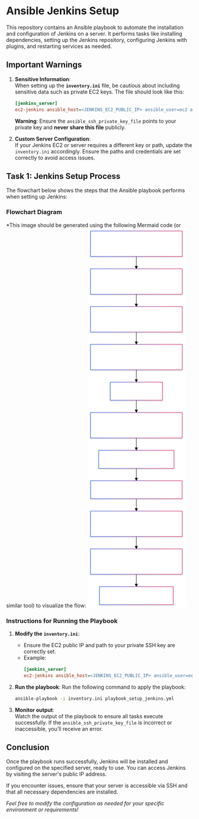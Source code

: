 
# Ansible Jenkins Setup

This repository contains an Ansible playbook to automate the installation and configuration of Jenkins on a server. It performs tasks like installing dependencies, setting up the Jenkins repository, configuring Jenkins with plugins, and restarting services as needed.

## Important Warnings

1. **Sensitive Information**:  
   When setting up the **`inventory.ini`** file, be cautious about including sensitive data such as private EC2 keys. The file should look like this:

   ```ini
   [jenkins_server]
   ec2-jenkins ansible_host=<JENKINS_EC2_PUBLIC_IP> ansible_user=ec2 ansible_ssh_private_key_file=/path/to/private-key.pem
   ```

   **Warning**: Ensure the `ansible_ssh_private_key_file` points to your private key and **never share this file** publicly.

2. **Custom Server Configuration**:  
   If your Jenkins EC2 or server requires a different key or path, update the `inventory.ini` accordingly. Ensure the paths and credentials are set correctly to avoid access issues.

## Task 1: Jenkins Setup Process

The flowchart below shows the steps that the Ansible playbook performs when setting up Jenkins:

### Flowchart Diagram

*This image should be generated using the following Mermaid code (or similar tool) to visualize the flow:
![alt text](mermaid-diagram-2024-11-21-214909.svg)
### Instructions for Running the Playbook



1. **Modify the `inventory.ini`**:
   - Ensure the EC2 public IP and path to your private SSH key are correctly set.
   - Example:
     ```ini
     [jenkins_server]
     ec2-jenkins ansible_host=<JENKINS_EC2_PUBLIC_IP> ansible_user=ec2 ansible_ssh_private_key_file=/path/to/private-key.pem
     ```

2. **Run the playbook**:
   Run the following command to apply the playbook:
   ```bash
   ansible-playbook -i inventory.ini playbook_setup_jenkins.yml
   ```

3. **Monitor output**:  
   Watch the output of the playbook to ensure all tasks execute successfully. If the `ansible_ssh_private_key_file` is incorrect or inaccessible, you’ll receive an error.

## Conclusion

Once the playbook runs successfully, Jenkins will be installed and configured on the specified server, ready to use. You can access Jenkins by visiting the server's public IP address.

If you encounter issues, ensure that your server is accessible via SSH and that all necessary dependencies are installed.

*Feel free to modify the configuration as needed for your specific environment or requirements!*
```



